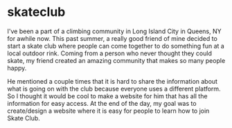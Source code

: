 # skateclub

I've been a part of a climbing community in Long Island City in Queens, NY for awhile now. This past summer, a really good friend of mine decided to start a skate club where people can come together to do something fun at a local outdoor rink. Coming from a person who never thought they could skate, my friend created an amazing community that makes so many people happy. 

He mentioned a couple times that it is hard to share the information about what is going on with the club because everyone uses a different platform. So I thought it would be cool to make a website for him that has all the information for easy access. At the end of the day, my goal was to create/design a website where it is easy for people to learn how to join Skate Club. 
